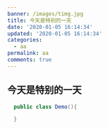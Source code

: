 ```yaml
---
banner: /images/timg.jpg
title: 今天是特别的一天
date: '2020-01-05 16:14:34'
updated: '2020-01-05 16:14:34'
categories:
  - aa
permalink: aa
comments: true
---
```


## 今天是特别的一天



```java
  public class Demo(){

  }
```
